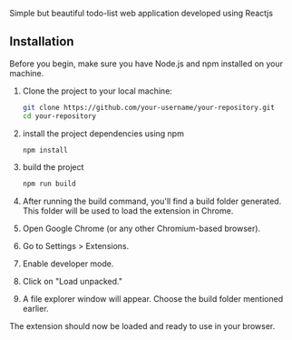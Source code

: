 Simple but beautiful todo-list web application developed using 
Reactjs  <br>

## Installation

Before you begin, make sure you have Node.js and npm installed on your machine.

1. Clone the project to your local machine:
   ```bash
   git clone https://github.com/your-username/your-repository.git
   cd your-repository

2. install the project dependencies using npm 
   ```bash
   npm install 

3. build the project 
   ```bash
   npm run build  

4. After running the build command, you'll find a build folder generated. This folder will be used to load the extension in Chrome.

5. Open Google Chrome (or any other Chromium-based browser).

6. Go to Settings > Extensions.

7. Enable developer mode.

8. Click on "Load unpacked."

9. A file explorer window will appear. Choose the build folder mentioned earlier.

The extension should now be loaded and ready to use in your browser.
